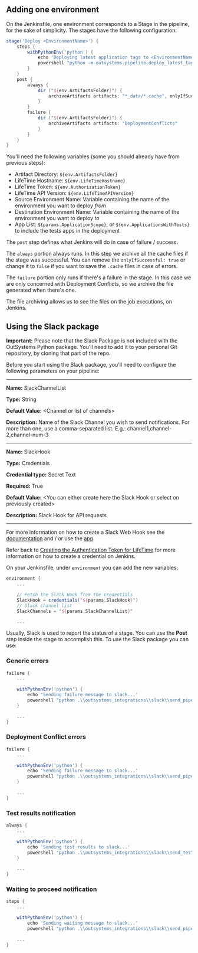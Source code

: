 ## Adding one environment

On the Jenkinsfile, one environment corresponds to a Stage in the pipeline, for the sake of simplicity. The stages have the following configuration:

~~~~~groovy
stage('Deploy <EnvironmentName>') {
    steps {
        withPythonEnv('python') {
            echo 'Deploying latest application tags to <EnvironmentName>...'
            powershell "python -m outsystems.pipeline.deploy_latest_tags_to_target_env --artifacts \"${env.ArtifactsFolder}\" --lt_url ${env.LifeTimeHostname} --lt_token ${env.AuthorizationToken} --lt_api_version ${env.LifeTimeAPIVersion} --source_env \"<SRC_ENV_NAME_PARAM>\" --destination_env \"<DEST_ENV_NAME_PARAM>\" --app_list \"${params.ApplicationScope}\""
        }
    }
    post {
        always {
            dir ("${env.ArtifactsFolder}") {
                archiveArtifacts artifacts: "*_data/*.cache", onlyIfSuccessful: true
            }
        }
        failure {
            dir ("${env.ArtifactsFolder}") {
                archiveArtifacts artifacts: "DeploymentConflicts"
            }
        }
    }
}
~~~~~

You'll need the following variables (some you should already have from previous steps):

* Artifact Directory: `${env.ArtifactsFolder}`
* LifeTime Hostname: `${env.LifeTimeHostname}`
* LifeTime Token: `${env.AuthorizationToken}`
* LifeTime API Version: `${env.LifeTimeAPIVersion}`
* Source Environment Name: Variable containing the name of the environment you want to deploy *from*
* Destination Environment Name: Variable containing the name of the environment you want to deploy *to*
* App List: `${params.ApplicationScope}`, or `${env.ApplicationsWithTests}` to include the tests apps in the deployment

The `post` step defines what Jenkins will do in case of failure / success.

The `always` portion always runs. In this step we archive all the cache files if the stage was successful. You can remove the `onlyIfSuccessful: true` or change it to `false` if you want to save the `.cache` files in case of errors.

The `failure` portion only runs if there's a failure in the stage. In this case we are only concerned with Deployment Conflicts, so we archive the file generated when there's one.

The file archiving allows us to see the files on the job executions, on Jenkins.

## Using the Slack package

**Important:** Please note that the Slack Package is not included with the OutSystems Python package. You'll need to add it to your personal Git repository, by cloning that part of the repo.

Before you start using the Slack package, you'll need to configure the following parameters on your pipeline:

----------
**Name:** SlackChannelList

**Type:** String

**Default Value:** \<Channel or list of channels>

**Description:** Name of the Slack Channel you wish to send notifications. For more than one, use a comma-separated list. E.g.: channel1,channel-2,channel-num-3

----------

**Name:** SlackHook

**Type:** Credentials

**Credential type:** Secret Text

**Required:** True

**Default Value:** \<You can either create here the Slack Hook or select on previously created>

**Description:** Slack Hook for API requests

----------

For more information on how to create a Slack Web Hook see the [documentation](https://api.slack.com/incoming-webhooks) and / or use the [app](https://<your_org>.slack.com/apps/A0F7XDUAZ-incoming-webhooks).

Refer back to [Creating the Authentication Token for LifeTime](Setting-up-Jenkins-pipeline#creating-the-authentication-token-for-lifetime) for more information on how to create a credential on Jenkins.

On your Jenkinsfile, under `environment` you can add the new variables:

~~~~groovy
environment {
    ...

    // Fetch the Slack Hook from the credentials
    SlackHook = credentials("${params.SlackHook}")
    // Slack channel list
    SlackChannels = "${params.SlackChannelList}"

    ...
~~~~

Usually, Slack is used to report the status of a stage. You can use the **Post** step inside the stage to accomplish this. To use the Slack package you can use:

### Generic errors

~~~~groovy
failure {
    ...

    withPythonEnv('python') {
        echo 'Sending failure message to slack...'
        powershell "python .\\outsystems_integrations\\slack\\send_pipeline_status_to_slack.py --artifacts \"${env.ArtifactsFolder}\" --slack_hook ${env.SlackHook} --slack_channel \"${env.SlackChannels}\" --pipeline jenkins --status false --title \"*Pipeline Error: ${env.JOB_NAME}*\" --message \"<message>\""
    }

    ...
}
~~~~

### Deployment Conflict errors

~~~~groovy
failure {
    ...

    withPythonEnv('python') {
        echo 'Sending failure message to slack...'
        powershell "python .\\outsystems_integrations\\slack\\send_pipeline_status_to_slack.py --artifacts \"${env.ArtifactsFolder}\" --slack_hook ${env.SlackHook} --error_in_file DeploymentConflicts --slack_channel \"${env.SlackChannels}\" --pipeline jenkins --status false --title \"*Pipeline Error: ${env.JOB_NAME}*\" --message \"Failed trying to deploys apps from *<SRC ENV>* to *<DEST ENV>*.\""
    }

    ...
}
~~~~

### Test results notification

~~~~groovy
always {
    ...

    withPythonEnv('python') {
        echo 'Sending test results to slack...'
        powershell "python .\\outsystems_integrations\\slack\\send_test_results_to_slack.py --artifacts \"${env.ArtifactsFolder}\" --slack_hook ${env.SlackHook} --slack_channel \"${env.SlackChannels}\" --pipeline jenkins --job_name \"${env.JOB_NAME}\" --job_dashboard_url ${env.RUN_DISPLAY_URL}"
    }

    ...
}
~~~~

### Waiting to proceed notification

~~~~groovy
steps {
    ...

    withPythonEnv('python') {
        echo 'Sending waiting message to slack...'
        powershell "python .\\outsystems_integrations\\slack\\send_pipeline_status_to_slack.py --artifacts \"${env.ArtifactsFolder}\" --slack_hook ${env.SlackHook} --slack_channel \"${env.SlackChannels}\" --pipeline jenkins --status true --title \"*Pipeline Waiting: ${env.JOB_NAME}*\" --message \"Pipeline needs your input to progress to *<ENVIRONMENT NAME>*.\n\nGo here to confirm: ${env.RUN_DISPLAY_URL}\""

    ...
}
~~~~
